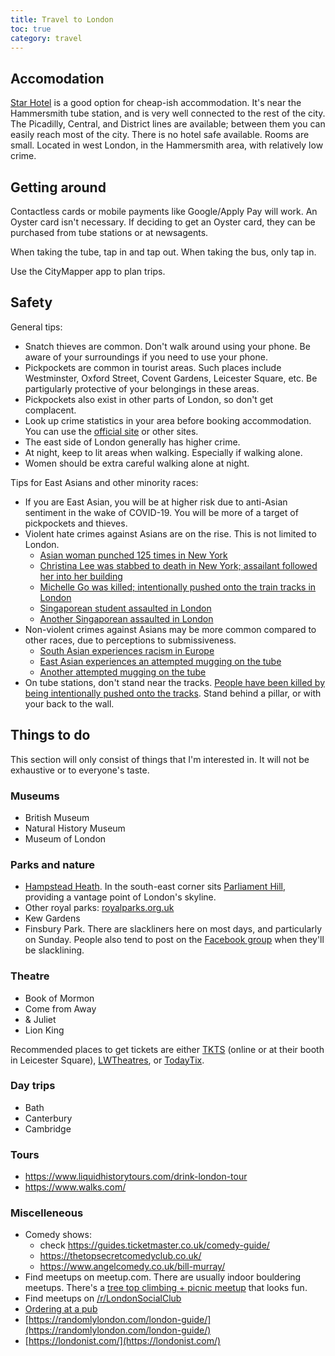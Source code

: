```yaml
---
title: Travel to London
toc: true
category: travel
---
```


## Accomodation

[Star Hotel](https://www.booking.com/hotel/gb/star-hotel.en-gb.html) is a good
option for cheap-ish accommodation. It's near the Hammersmith tube station, and
is very well connected to the rest of the city. The Picadilly, Central, and
District lines are available; between them you can easily reach most of the
city. There is no hotel safe available. Rooms are small. Located in west
London, in the Hammersmith area, with relatively low crime.

## Getting around

Contactless cards or mobile payments like Google/Apply Pay will work. An Oyster
card isn't necessary. If deciding to get an Oyster card, they can be purchased
from tube stations or at newsagents.

When taking the tube, tap in and tap out. When taking the bus, only tap in.

Use the CityMapper app to plan trips.

## Safety

General tips:

- Snatch thieves are common. Don't walk around using your phone. Be aware of
  your surroundings if you need to use your phone.
- Pickpockets are common in tourist areas. Such places include Westminster,
  Oxford Street, Covent Gardens, Leicester Square, etc. Be partigularly
  protective of your belongings in these areas.
- Pickpockets also exist in other parts of London, so don't get complacent.
- Look up crime statistics in your area before booking accommodation. You can
  use the [official site](https://www.met.police.uk/a/your-area/) or other
  sites.
- The east side of London generally has higher crime.
- At night, keep to lit areas when walking. Especially if walking alone.
- Women should be extra careful walking alone at night.

Tips for East Asians and other minority races:

- If you are East Asian, you will be at higher risk due to anti-Asian sentiment
  in the wake of COVID-19. You will be more of a target of pickpockets and
  thieves.
- Violent hate crimes against Asians are on the rise. This is not limited to London.
    - [Asian woman punched 125 times in New York](https://www.nbcnews.com/news/asian-america/asian-woman-punched-125-new-york-attack-suspect-charged-attempted-murd-rcna19984)
    - [Christina Lee was stabbed to death in New York; assailant followed her into her building](https://www.cbsnews.com/news/christina-lee-assamad-nash-stabbing-death-new-york-chinatown/)
    - [Michelle Go was killed; intentionally pushed onto the train tracks in London](https://en.wikipedia.org/wiki/Death_of_Michelle_Go)
    - [Singaporean student assaulted in London](https://www.straitstimes.com/singapore/im-alive-and-kicking-says-singaporean-student-assaulted-in-london-street)
    - [Another Singaporean assaulted in London](https://www.bbc.com/news/uk-england-london-54048546)
- Non-violent crimes against Asians may be more common compared to other races,
  due to perceptions to submissiveness.
    - [South Asian experiences racism in Europe](https://www.reddit.com/r/solotravel/comments/dbrj8s/i_dont_want_to_travel_to_europe_anymore_the/)
    - [East Asian experiences an attempted mugging on the tube](https://www.reddit.com/r/london/comments/moutvr/nearly_got_mugged_on_the_piccadilly_line_take_my/)
    - [Another attempted mugging on the tube](https://www.reddit.com/r/london/comments/mkyd07/two_guys_tried_to_target_and_mug_me_on_the_tube/)
- On tube stations, don't stand near the tracks. [People have been killed by
  being intentionally pushed onto the tracks](https://en.wikipedia.org/wiki/Death_of_Michelle_Go). Stand behind a
  pillar, or with your back to the wall.

## Things to do

This section will only consist of things that I'm interested in. It will not be
exhaustive or to everyone's taste.

### Museums

- British Museum
- Natural History Museum
- Museum of London

### Parks and nature

- [Hampstead Heath](https://goo.gl/maps/zz1PjHH1aFn5odzP7). In the south-east
  corner sits [Parliament Hill](https://en.wikipedia.org/wiki/Parliament_Hill,_London), providing a
  vantage point of London's skyline.
- Other royal parks: [royalparks.org.uk](https://www.royalparks.org.uk/)
- Kew Gardens
- Finsbury Park. There are slackliners here on most days, and particularly on
  Sunday. People also tend to post on the [Facebook
  group](https://www.facebook.com/groups/77154016654/) when they'll be slacklining.

### Theatre

- Book of Mormon
- Come from Away
- & Juliet
- Lion King

Recommended places to get tickets are either
[TKTS](https://officiallondontheatre.com/tkts/) (online or at their booth in
Leicester Square), [LWTheatres](https://lwtheatres.co.uk/), or
[TodayTix](https://www.todaytix.com/).

### Day trips

- Bath
- Canterbury
- Cambridge

### Tours

- https://www.liquidhistorytours.com/drink-london-tour
- https://www.walks.com/

### Miscelleneous

- Comedy shows:
    - check https://guides.ticketmaster.co.uk/comedy-guide/
    - https://thetopsecretcomedyclub.co.uk/ 
    - https://www.angelcomedy.co.uk/bill-murray/ 
- Find meetups on meetup.com. There are usually indoor bouldering meetups.
  There's a [tree top climbing + picnic meetup](https://www.meetup.com/london-tree-top-club/) that looks fun.
- Find meetups on [/r/LondonSocialClub](https://www.reddit.com/r/LondonSocialClub/)
- [Ordering at a pub](https://loveandlondon.com/things-to-know-pubs-in-london/)
- [https://randomlylondon.com/london-guide/](https://randomlylondon.com/london-guide/)
- [https://londonist.com/](https://londonist.com/)
